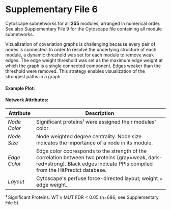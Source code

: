 # Supplementary File 6

Cytoscape subnetworks for all __255__ modules, arranged in numerical order. See
also Supplementary File 9 for the Cytoscape file containing all module subnetworks.

Vizualization of covariation graphs is challenging because every pair of nodes is connected.
In order to resolve the underlying structure of each module, a dynamic threshold was 
set for each module to remove weak edges. The edge weight threshold was set as the maximum edge weight at which the graph is a single connected component.
Edges weaker than the threshold were removed. This strategy enables visualization of the strongest paths in a graph.

#### Example Plot:

#### Network Attributes:
| Attribute | Description |
| --------- | ----------- |
| _Node Color_  | Significant proteins¹ were assigned their modules' color. |
| _Node Size_   | Node weighted degree centrality. Node size indicates the importance of a node in its module. |
| _Edge Color_  | Edge color cooresponds to the strength of the correlation between two proteins (gray=weak, dark-red=strong). Black edges indicate PPIs compiled from the HitPredict database. |
| _Layout_ | Cytoscape's perfuse force-directed layout; weight = edge weight. |

__¹__ Significant Proteins: WT v MUT FDR < 0.05 (n=686; see Supplementary File 5).
